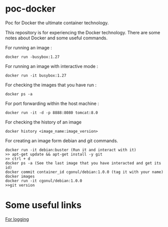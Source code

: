# poc-docker
Poc for Docker the ultimate container technology.

This repository is for experiencing the Docker technology. There are some notes about Docker and some useful commands.

For running an image :
```
docker run -busybox:1.27
```
For running an image with interactive mode :
```
docker run -it busybox:1.27
```

For checking the images that you have run :
```
docker ps -a
```

For port forwarding within the host machine :
```
docker run -it -d -p 8888:8080 tomcat:8.0
```

For checking the history of an image
```
docker history <image_name:image_version>
```

For creating an image form debian and git commands.
```
docker run -it debian:buster (Run it and interact with it)
>> apt-get update && apt-get install -y git
>> ctrl + d
docker ps -a (See the last image that you have interacted and get its id) 
docker commit container_id cgonul/debian:1.0.0 (tag it with your name)
docker images
docker run -it cgonul/debian:1.0.0
>>git version
```



# Some useful links

[For logging](https://www.level-up.one/deep-dive-into-docker-logging/)
